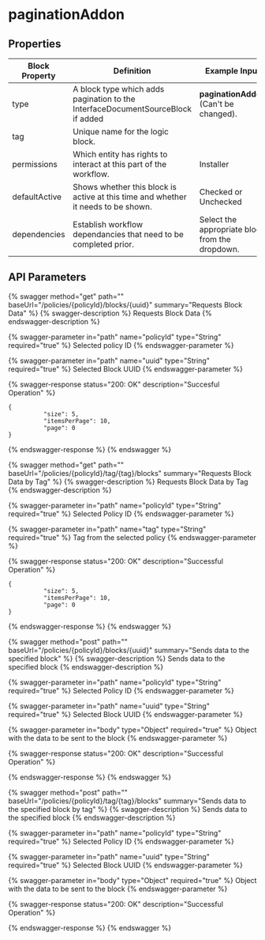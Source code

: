 # paginationAddon

## Properties

| Block Property | Definition                                                                        | Example Input                                   |
| -------------- | --------------------------------------------------------------------------------- | ----------------------------------------------- |
| type           | A block type which adds pagination to the InterfaceDocumentSourceBlock if added   | **paginationAddon** (Can't be changed).         |
| tag            | Unique name for the logic block.                                                  |                                                 |
| permissions    | Which entity has rights to interact at this part of the workflow.                 | Installer                                       |
| defaultActive  | Shows whether this block is active at this time and whether it needs to be shown. | Checked or Unchecked                            |
| dependencies   | Establish workflow dependancies that need to be completed prior.                  | Select the appropriate block from the dropdown. |

## API Parameters

{% swagger method="get" path="" baseUrl="/policies/{policyId}/blocks/{uuid}" summary="Requests Block Data" %}
{% swagger-description %}
Requests Block Data
{% endswagger-description %}

{% swagger-parameter in="path" name="policyId" type="String" required="true" %}
Selected policy ID
{% endswagger-parameter %}

{% swagger-parameter in="path" name="uuid" type="String" required="true" %}
Selected Block UUID
{% endswagger-parameter %}

{% swagger-response status="200: OK" description="Succesful Operation" %}
```
{
		  "size": 5,
		  "itemsPerPage": 10,
		  "page": 0
}
```
{% endswagger-response %}
{% endswagger %}

{% swagger method="get" path="" baseUrl="/policies/{policyId}/tag/{tag}/blocks" summary="Requests Block Data by Tag" %}
{% swagger-description %}
Requests Block Data by Tag
{% endswagger-description %}

{% swagger-parameter in="path" name="policyId" type="String" required="true" %}
Selected Policy ID
{% endswagger-parameter %}

{% swagger-parameter in="path" name="tag" type="String" required="true" %}
Tag from the selected policy
{% endswagger-parameter %}

{% swagger-response status="200: OK" description="Successful Operation" %}
```
{
		  "size": 5,
		  "itemsPerPage": 10,
		  "page": 0
}
```
{% endswagger-response %}
{% endswagger %}

{% swagger method="post" path="" baseUrl="/policies/{policyId}/blocks/{uuid}" summary="Sends data to the specified block" %}
{% swagger-description %}
Sends data to the specified block
{% endswagger-description %}

{% swagger-parameter in="path" name="policyId" type="String" required="true" %}
Selected Policy ID
{% endswagger-parameter %}

{% swagger-parameter in="path" name="uuid" type="String" required="true" %}
Selected Block UUID
{% endswagger-parameter %}

{% swagger-parameter in="body" type="Object" required="true" %}
Object with the data to be sent to the block
{% endswagger-parameter %}

{% swagger-response status="200: OK" description="Successful Operation" %}

{% endswagger-response %}
{% endswagger %}

{% swagger method="post" path="" baseUrl="/policies/{policyId}/tag/{tag}/blocks" summary="Sends data to the specified block by tag" %}
{% swagger-description %}
Sends data to the specified block
{% endswagger-description %}

{% swagger-parameter in="path" name="policyId" type="String" required="true" %}
Selected Policy ID
{% endswagger-parameter %}

{% swagger-parameter in="path" name="uuid" type="String" required="true" %}
Selected Block UUID
{% endswagger-parameter %}

{% swagger-parameter in="body" type="Object" required="true" %}
Object with the data to be sent to the block
{% endswagger-parameter %}

{% swagger-response status="200: OK" description="Successful Operation" %}

{% endswagger-response %}
{% endswagger %}
